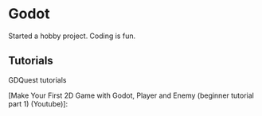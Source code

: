 # Godot

Started a hobby project. Coding is fun.

## Tutorials

GDQuest tutorials

[Make Your First 2D Game with Godot, Player and Enemy (beginner tutorial part 1) (Youtube)]:

[Part 1]:https://www.youtube.com/watch?v=Mc13Z2gboEk

[Make Your First 2D Game with Godot, Coins, Portals, and Levels (beginner tutorial part 2)]:
https://www.youtube.com/watch?v=6ziIyx60N6I&t=1575s
